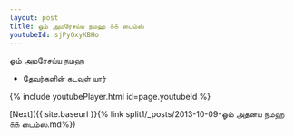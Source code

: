 ```yaml
---
layout: post
title: ஓம் அமரேசய்ய நமஹ ௧௧ டைம்ஸ்
youtubeId: sjPyQxyKBHo
---
```

 
 
 ஓம் அமரேசய்ய நமஹ  
 
 -  தேவர்களின் கடவுள் யார் 
 
  
 
  
 
 
 
 
 
 


{% include youtubePlayer.html id=page.youtubeId %}
 
[Next]({{ site.baseurl }}{% link  split1/_posts/2013-10-09-ஓம் அதனய நமஹ ௧௧ டைம்ஸ்.md%})
 
